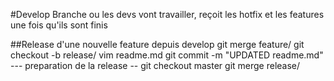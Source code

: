 #Develop
Branche ou les devs vont travailler, reçoit les hotfix et les features une fois qu'ils sont finis

##Release d'une nouvelle feature
depuis develop
git merge feature/<feature-name>
git checkout -b release/<release-name>
vim readme.md
git commit -m "UPDATED readme.md"
--- preparation de la release --
git checkout master
git merge release/<release-name>
